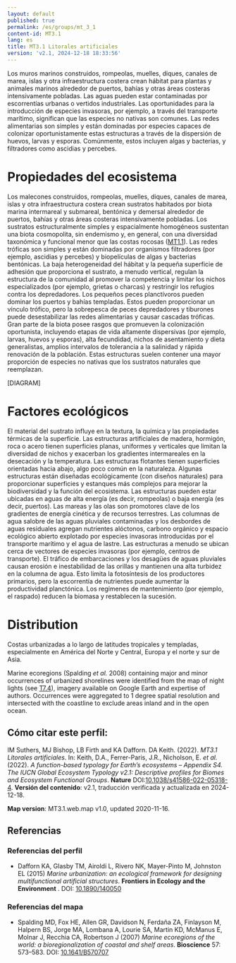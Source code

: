 ```yaml
---
layout: default
published: true
permalink: /es/groups/mt_3_1
content-id: MT3.1
lang: es
title: MT3.1 Litorales artificiales
version: 'v2.1, 2024-12-18 18:33:56'
---
```


Los muros marinos construidos, rompeolas, muelles, diques, canales de marea, islas y otra infraestructura costera crean hábitat para plantas y animales marinos alrededor de puertos, bahías y otras áreas costeras intensivamente pobladas. Las aguas pueden estar contaminadas por escorrentías urbanas o vertidos industriales. Las oportunidades para la introducción de especies invasoras, por ejemplo, a través del transporte marítimo, significan que las especies no nativas son comunes. Las redes alimentarias son simples y están dominadas por especies capaces de colonizar oportunistamente estas estructuras a través de la dispersión de huevos, larvas y esporas. Comúnmente, estos incluyen algas y bacterias, y filtradores como ascidias y percebes.

# Propiedades del ecosistema
 
Los malecones construidos, rompeolas, muelles, diques, canales de marea, islas y otra infraestructura costera crean sustratos habitados por biota marina intermareal y submareal, bentónica y demersal alrededor de puertos, bahías y otras áreas costeras intensivamente pobladas. Los sustratos estructuralmente simples y espacialmente homogéneos sustentan una biota cosmopolita, sin endemismo y, en general, con una diversidad taxonómica y funcional menor que las costas rocosas ([MT1.1](/explore/groups/MT1.1)). Las redes tróficas son simples y están dominadas por organismos filtradores (por ejemplo, ascidias y percebes) y biopelículas de algas y bacterias bentónicas. La baja heterogeneidad del hábitat y la pequeña superficie de adhesión que proporciona el sustrato, a menudo vertical, regulan la estructura de la comunidad al promover la competencia y limitar los nichos especializados (por ejemplo, grietas o charcas) y restringir los refugios contra los depredadores. Los pequeños peces planctívoros pueden dominar los puertos y bahías templadas. Estos pueden proporcionar un vínculo trófico, pero la sobrepesca de peces depredadores y tiburones puede desestabilizar las redes alimentarias y causar cascadas tróficas. Gran parte de la biota posee rasgos que promueven la colonización oportunista, incluyendo etapas de vida altamente dispersivas (por ejemplo, larvas, huevos y esporas), alta fecundidad, nichos de asentamiento y dieta generalistas, amplios intervalos de tolerancia a la salinidad y rápida renovación de la población. Estas estructuras suelen contener una mayor proporción de especies no nativas que los sustratos naturales que reemplazan.

[DIAGRAM]

# Factores ecológicos
 
El material del sustrato influye en la textura, la química y las propiedades térmicas de la superficie. Las estructuras artificiales de madera, hormigón, roca o acero tienen superficies planas, uniformes y verticales que limitan la diversidad de nichos y exacerban los gradientes intermareales en la desecación y la temperatura. Las estructuras flotantes tienen superficies orientadas hacia abajo, algo poco común en la naturaleza. Algunas estructuras están diseñadas ecológicamente (con diseños naturales) para proporcionar superficies y estanques más complejos para mejorar la biodiversidad y la función del ecosistema. Las estructuras pueden estar ubicadas en aguas de alta energía (es decir, rompeolas) o baja energía (es decir, puertos). Las mareas y las olas son promotores clave de los gradientes de energía cinética y de recursos terrestres. Las columnas de agua salobre de las aguas pluviales contaminadas y los desbordes de aguas residuales agregan nutrientes alóctonos, carbono orgánico y espacio ecológico abierto explotado por especies invasoras introducidas por el transporte marítimo y el agua de lastre. Las estructuras a menudo se ubican cerca de vectores de especies invasoras (por ejemplo, centros de transporte). El tráfico de embarcaciones y los desagües de aguas pluviales causan erosión e inestabilidad de las orillas y mantienen una alta turbidez en la columna de agua. Esto limita la fotosíntesis de los productores primarios, pero la escorrentía de nutrientes puede aumentar la productividad planctónica. Los regímenes de mantenimiento (por ejemplo, el raspado) reducen la biomasa y restablecen la sucesión.
 
# Distribution
 
Costas urbanizadas a lo largo de latitudes tropicales y templadas, especialmente en América del Norte y Central, Europa y el norte y sur de Asia.

Marine ecoregions (Spalding _et al._ 2008) containing major and minor occurrences of urbanized shorelines were identified from the map of night lights (see [T7.4](/explore/groups/T7.4)), imagery available on Google Earth and expertise of authors. Occurrences were aggregated to 1 degree spatial resolution and intersected with the coastline to exclude areas inland and in the open ocean.

## Cómo citar este perfil:

IM Suthers, MJ Bishop, LB Firth and KA Dafforn. DA Keith. (2022). *MT3.1 Litorales artificiales*. In: Keith, D.A., Ferrer-Paris, J.R., Nicholson, E. *et al.* (2022). *A function-based typology for Earth’s ecosystems – Appendix S4. The IUCN Global Ecosystem Typology v2.1: Descriptive profiles for Biomes and Ecosystem Functional Groups*. **Nature** DOI:[10.1038/s41586-022-05318-4](https://doi.org/10.1038/s41586-022-05318-4).
**Versión del contenido**: v2.1, traducción verificada y actualizada en 2024-12-18.

**Map version**: MT3.1.web.map v1.0, updated 2020-11-16.

## Referencias

### Referencias del perfil
* Dafforn KA, Glasby TM, Airoldi L, Rivero NK, Mayer-Pinto M, Johnston EL  (2015) *Marine urbanization: an ecological framework for designing multifunctional artificial structures*. **Frontiers in Ecology and the Environment** . DOI: [10.1890/140050](http://doi.org/10.1890/140050)

### Referencias del mapa
* Spalding MD, Fox HE, Allen GR, Davidson N, Ferdaña ZA, Finlayson M, Halpern BS, Jorge MA, Lombana A, Lourie SA, Martin KD, McManus E, Molnar J, Recchia CA, Robertson J  (2007) *Marine ecoregions of the world: a bioregionalization of coastal and shelf areas*. **Bioscience** 57: 573–583. DOI: [10.1641/B570707](http://doi.org/10.1641/B570707)
